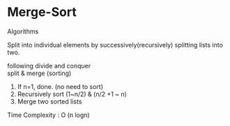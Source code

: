 # Merge-Sort
Algorithms

Split into individual elements by successively(recursively) splitting lists into two. <div>
following divide and conquer <div>
  split & merge (sorting)<div>
 1. If n=1, done. (no need to sort)<div>
 2. Recursively sort (1~n/2) & (n/2 +1 ~ n) <div>
 3. Merge two sorted lists<div><div>
  
  Time Complexity : O (n logn)
